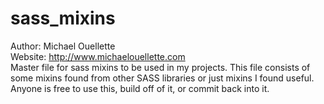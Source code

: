 # sass_mixins
Author: Michael Ouellette<br />
Website: http://www.michaelouellette.com<br />
Master file for sass mixins to be used in my projects. This file consists of some mixins found from other SASS libraries or just mixins I found useful.<br />
Anyone is free to use this, build off of it, or commit back into it.
